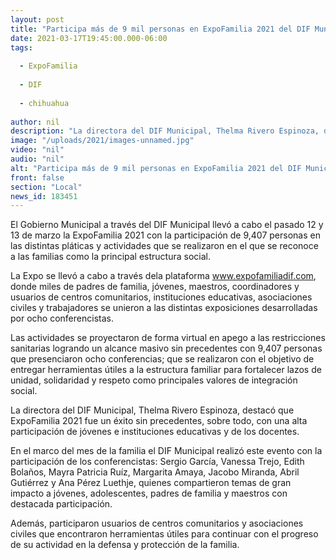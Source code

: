 ```yaml
---
layout: post
title: "Participa más de 9 mil personas en ExpoFamilia 2021 del DIF Municipal"
date: 2021-03-17T19:45:00.000-06:00
tags:
  
  - ExpoFamilia
  
  - DIF
  
  - chihuahua
  
author: nil
description: "La directora del DIF Municipal, Thelma Rivero Espinoza, destacó que ExpoFamilia 2021 fue un éxito sin precedentes, sobre todo, con una alta participación de jóvenes e instituciones educativas y de los docentes."
image: "/uploads/2021/images-unnamed.jpg"
video: "nil"
audio: "nil"
alt: "Participa más de 9 mil personas en ExpoFamilia 2021 del DIF Municipal"
front: false
section: "Local"
news_id: 183451
---
```


El Gobierno Municipal a través del DIF Municipal llevó a cabo el pasado 12 y 13 de marzo la ExpoFamilia 2021 con la participación de 9,407 personas en las distintas pláticas y actividades que se realizaron en el que se reconoce a las familias como la principal estructura social.

La Expo se llevó a cabo a través dela plataforma www.expofamiliadif.com, donde miles de padres de familia, jóvenes, maestros, coordinadores y usuarios de centros comunitarios, instituciones educativas, asociaciones civiles y trabajadores se unieron a las distintas exposiciones desarrolladas por ocho conferencistas.

Las actividades se proyectaron de forma virtual en apego a las restricciones sanitarias logrando un alcance masivo sin precedentes con 9,407 personas que presenciaron ocho conferencias; que se realizaron con el objetivo de entregar herramientas útiles a la estructura familiar para fortalecer lazos de unidad, solidaridad y respeto como principales valores de integración social.

La directora del DIF Municipal, Thelma Rivero Espinoza, destacó que ExpoFamilia 2021 fue un éxito sin precedentes, sobre todo, con una alta participación de jóvenes e instituciones educativas y de los docentes.

En el marco del mes de la familia el DIF Municipal realizó este evento con la participación de los conferencistas: Sergio García, Vanessa Trejo, Edith Bolaños, Mayra Patricia Ruíz, Margarita Amaya, Jacobo Miranda, Abril Gutiérrez y Ana Pérez Luethje, quienes compartieron temas de gran impacto a jóvenes, adolescentes, padres de familia y maestros con destacada participación.

Además, participaron usuarios de centros comunitarios y asociaciones civiles que encontraron herramientas útiles para continuar con el progreso de su actividad en la defensa y protección de la familia.